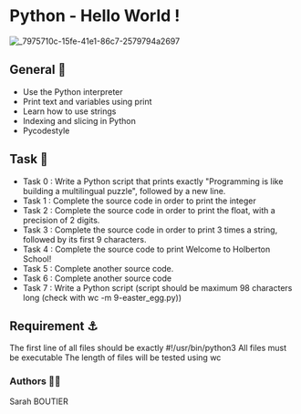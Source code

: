# Python - Hello World !
![_7975710c-15fe-41e1-86c7-2579794a2697](https://github.com/savvyh/holbertonschool-higher_level_programming/assets/139894873/f3f300ba-af1a-44c3-9a67-859e8c167b99)

## General 🐍
- Use the Python interpreter
- Print text and variables using print
- Learn how to use strings
- Indexing and slicing in Python
- Pycodestyle

## Task 🥇
* Task 0 : Write a Python script that prints exactly "Programming is like building a multilingual puzzle", followed by a new line.
* Task 1 : Complete the source code in order to print the integer
* Task 2 : Complete the source code in order to print the float, with a precision of 2 digits.
* Task 3 : Complete the source code in order to print 3 times a string, followed by its first 9 characters.
* Task 4 : Complete the source code to print Welcome to Holberton School!
* Task 5 : Complete another source code.
* Task 6 : Complete another source code
* Task 7 : Write a Python script (script should be maximum 98 characters long (check with wc -m 9-easter_egg.py))

## Requirement ⚓
The first line of all files should be exactly #!/usr/bin/python3
All files must be executable
The length of files will be tested using wc

### Authors 🧞‍♀️
Sarah BOUTIER
